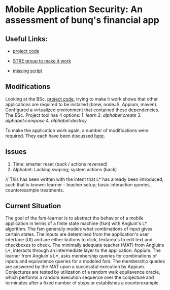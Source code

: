 # Mobile Application Security: An assessment of bunq's financial app

## Useful Links:
+ [project code](https://github.com/bunqcom/fsm-learner)

+ [STRE group to make it work](https://github.com/TUDelft-CS4110/2016-sre-crew)

+ [missing script](https://github.com/wesleyvanderlee/Thesis/blob/master/Literature/BSc.%20FSM%20Learner/make_dump.sh)

## Modifications

Looking at the BSc. [project code](https://github.com/bunqcom/fsm-learner), trying to make it work shows that other applications are required to be installed (brew, nodeJS, Appium, maven). Configured a virtualized environment that contained these dependencies. The BSc. Project tool has 4 options:
    1. _learn_
    2. _alphabet:create_
    3. _alphabet:compose_
    4. _alphabet:destroy_

To make the application work again, a number of modifications were required. They each have been discussed [here](https://github.com/wesleyvanderlee/Thesis/blob/master/Literature/BSc.%20FSM%20Learner/Modifications.md).

## Issues
  1. Time: smarter reset (back / actions reversed)
  2. Alphabet: Lacking swiping; system actions (back)

// This has been written with the intent that L* has already been introduced, such that is known: learner - teacher setup; basic interaction queries, counterexample treatments. 
## Current Situation
The goal of the fsm-learner is to abstract the behavior of a mobile application in terms of a finite state machine (fsm) with Angluin's L* algorithm. The fsm generally models what combinations of input gives certain states. The inputs are determined from the application's user interface (UI) and are either buttons to click, textarea's to edit text and checkboxes to check. The minimally adequate teacher (MAT) from Angluins L*, interacts through an intermediate layer to the application: Appium. The learner from Angluin's L*, asks membership queries for combinations of inputs and equivalence queries for a modeled fsm. The membership queries are answered by the MAT upon a successful execution by Appium. Conjectures are tested by utilization of a random walk equilavence oracle, which performs a random execution sequence over the conjecture and terminates after a fixed number of steps or establishes a counterexample.
